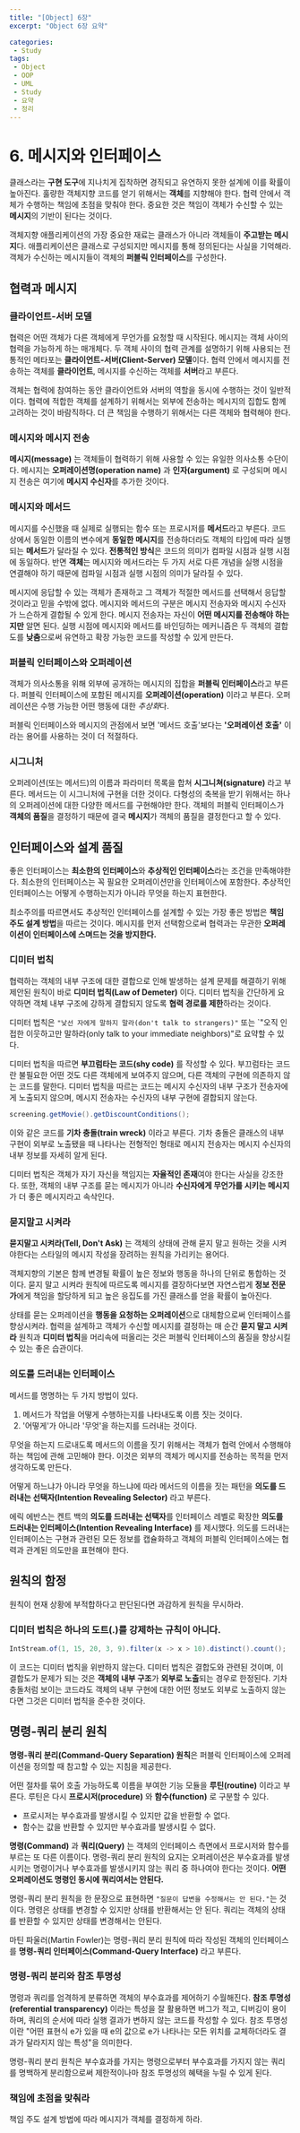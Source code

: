 ```yaml
---
title: "[Object] 6장"
excerpt: "Object 6장 요약"

categories:
 - Study
tags:
 - Object
 - OOP
 - UML
 - Study
 - 요약
 - 정리
---
```


# 6. 메시지와 인터페이스

클래스라는 **구현 도구**에 지나치게 집착하면 경직되고 유연하지 못한 설계에 이를 확률이 높아진다. 훌량한 객체지향 코드를 얻기 위해서는 **객체**를 지향해야 한다. 협력 안에서 객체가 수행하는 책임에 초점을 맞춰야 한다. 중요한 것은 책임이 객체가 수신할 수 있는 **메시지**의 기반이 된다는 것이다.

객체지향 애플리케이션의 가장 중요한 재료는 클래스가 아니라 객체들이 **주고받는 메시지**다. 애플리케이션은 클래스로 구성되지만 메시지를 통해 정의된다는 사실을 기억해라. 객체가 수신하는 메시지들이 객체의 **퍼블릭 인터페이스**를 구성한다.



## 협력과 메시지

### 클라이언트-서버 모델

협력은 어떤 객체가 다른 객체에게 무언가를 요청할 때 시작된다. 메시지는 객체 사이의 협력을 가능하게 하는 매개체다.
두 객체 사이의 협력 관계를 설명하기 위해 사용되는 전통적인 메타포는 **클라이언트-서버(Client-Server) 모델**이다. 협력 안에서 메시지를 전송하는 객체를 **클라이언트**, 메시지를 수신하는 객체를 **서버**라고 부른다.

객체는 협력에 참여하는 동안 클라이언트와 서버의 역할을 동시에 수행하는 것이 일반적이다. 협력에 적합한 객체를 설계하기 위해서는 외부에 전송하는 메시지의 집합도 함께 고려하는 것이 바람직하다. 더 큰 책임을 수행하기 위해서는 다른 객체와 협력해야 한다.



### 메시지와 메시지 전송

**메시지(message)** 는 객체들이 협력하기 위해 사용할 수 있는 유일한 의사소통 수단이다.
메시지는 **오퍼레이션명(operation name)** 과 **인자(argument)** 로 구성되며 메시지 전송은 여기에 **메시지 수신자**를 추가한 것이다.



### 메시지와 메서드

메시지를 수신했을 때 실제로 실행되는 함수 또는 프로시저를 **메서드**라고 부른다. 코드 상에서 동일한 이름의 변수에게 **동일한 메시지**를 전송하더라도 객체의 타입에 따라 실행되는 **메서드**가 달라질 수 있다. **전통적인 방식**은 코드의 의미가 컴파일 시점과 실행 시점에 동일하다. 반면 **객체**는 메시지와 메서드라는 두 가지 서로 다른 개념을 실행 시점을 연결해야 하기 때문에 컴파일 시점과 실행 시점의 의미가 달라질 수 있다.

메시지에 응답할 수 있는 객체가 존재하고 그 객체가 적절한 메서드를 선택해서 응답할 것이라고 믿을 수밖에 없다.
메시지와 메서드의 구분은 메시지 전송자와 메시지 수신자가 느슨하게 결합될 수 있게 한다. 메시지 전송자는 자신이 **어떤 메시지를 전송해야 하는지만** 알면 된다. 실행 시점에 메시지와 메서드를 바인딩하는 메커니즘은 두 객체의 결합도를 **낮춤**으로써 유연하고 확장 가능한 코드를 작성할 수 있게 만든다.



### 퍼블릭 인터페이스와 오퍼레이션

객체가 의사소통을 위해 외부에 공개하는 메시지의 집합을 **퍼블릭 인터페이스**라고 부른다. 퍼블릭 인터페이스에 포함된 메시지를 **오퍼레이션(operation)** 이라고 부른다. 오퍼레이션은 수행 가능한 어떤 행동에 대한 *추상화*다.

퍼블릭 인터페이스와 메시지의 관점에서 보면 '메서드 호출'보다는 **'오퍼레이션 호출'** 이라는 용어를 사용하는 것이 더 적절하다.



### 시그니처

오퍼레이션(또는 메서드)의 이름과 파라미터 목록을 합쳐 **시그니쳐(signature)** 라고 부른다. 메서드는 이 시그니처에 구현을 더한 것이다. 다형성의 축복을 받기 위해서는 하나의 오퍼레이션에 대한 다양한 메서드를 구현해야만 한다. 객체의 퍼블릭 인터페이스가 **객체의 품질**을 결정하기 때문에 결국 **메시지**가 객체의 품질을 결정한다고 할 수 있다.



## 인터페이스와 설계 품질

좋은 인터페이스는 **최소한의 인터페이스**와 **추상적인 인터페이스**라는 조건을 만족해야한다. 최소한의 인터페이스는 꼭 필요한 오퍼레이션만을 인터페이스에 포함한다. 추상적인 인터페이스는 어떻게 수행하는지가 아니라 무엇을 하는지 표현한다.

최소주의를 따르면서도 추상적인 인터페이스를 설계할 수 있는 가장 좋은 방법은 **책임 주도 설계 방법**을 따르는 것이다. 메시지를 먼저 선택함으로써 협력과는 무관한 **오퍼레이션이 인터페이스에 스며드는 것을 방지한다.**



### 디미터 법칙

협력하는 객체의 내부 구조에 대한 결합으로 인해 발생하는 설계 문제를 해결하기 위해 제안된 원칙이 바로 **디미터 법칙(Law of Demeter)** 이다. 디미터 법칙을 간단하게 요약하면 객체 내부 구조에 강하게 결합되지 않도록 **협력 경로를 제한**하라는 것이다.

디미터 법칙은 `"낯선 자에게 말하지 말라(don't talk to strangers)"` 또는 \`"오직 인접한 이웃하고만 말하라(only talk to your immediate neighbors)"로 요약할 수 있다.

디미터 법칙을 따르면 **부끄럼타는 코드(shy code)** 를 작성할 수 있다. 부끄럼타는 코드란 불필요한 어떤 것도 다른 객체에게 보여주지 않으며, 다른 객체의 구현에 의존하지 않는 코드를 말한다. 디미터 법칙을 따르는 코드는 메시지 수신자의 내부 구조가 전송자에게 노출되지 않으며, 메시지 전송자는 수신자의 내부 구현에 결합되지 않는다.
<br>
``` java
screening.getMovie().getDiscountConditions();
```

이와 같은 코드를 **기차 충돌(train wreck)** 이라고 부른다. 기차 충돌은 클래스의 내부 구현이 외부로 노출됐을 때 나타나는 전형적인 형태로 메시지 전송자는 메시지 수신자의 내부 정보를 자세히 알게 된다.

디미터 법칙은 객체가 자기 자신을 책임지는 **자율적인 존재**여야 한다는 사실을 강조한다. 또한, 객체의 내부 구조를 묻는 메시지가 아니라 **수신자에게 무언가를 시키는 메시지**가 더 좋은 메시지라고 속삭인다.



### 묻지말고 시켜라

**묻지말고 시켜라(Tell, Don't Ask)** 는 객체의 상태에 관해 묻지 말고 원하는 것을 시켜야한다는 스타일의 메시지 작성을 장려하는 원칙을 가리키는 용어다.

객체지향의 기본은 함께 변경될 확률이 높은 정보와 행동을 하나의 단위로 통합하는 것이다. 묻지 말고 시켜라 원칙에 따르도록 메시지를 결장하다보면 자연스럽게 **정보 전문가**에게 책임을 할당하게 되고 높은 응집도를 가진 클래스를 얻을 확률이 높아진다.

상태를 묻는 오퍼레이션을 **행동을 요청하는 오퍼레이션**으로 대체함으로써 인터페이스를 향상시켜라. 협력을 설계하고 객체가 수신할 메시지를 결정하는 매 순간 **묻지 말고 시켜라** 원칙과 **디미터 법칙**을 머리속에 떠올리는 것은 퍼블릭 인터페이스의 품질을 향상시킬 수 있는 좋은 습관이다.



### 의도를 드러내는 인터페이스

메서드를 명명하는 두 가지 방법이 있다.

1. 메서드가 작업을 어떻게 수행하는지를 나타내도록 이름 짓는 것이다.
2. '어떻게'가 아니라 '무엇'을 하는지를 드러내는 것이다.

무엇을 하는지 드로내도록 메서드의 이름을 짓기 위해서는 객체가 협력 안에서 수행해야 하는 책임에 관해 고민해야 한다. 이것은 외부의 객체가 메시지를 전송하는 목적을 먼저 생각하도록 만든다.

어떻게 하느냐가 아니라 무엇을 하느냐에 따라 메서드의 이름을 짓는 패턴을 **의도를 드러내는 선택자(Intention Revealing Selector)** 라고 부른다.

에릭 에반스는 켄트 백의 **의도를 드러내는 선택자**를 인터페이스 레벨로 확장한 **의도를 드러내는 인터페이스(Intention Revealing Interface)** 를 제시했다. 의도를 드러내는 인터페이스는 구현과 관련된 모든 정보를 캡슐화하고 객체의 퍼블릭 인터페이스에는 협력과 관계된 의도만을 표현해야 한다.



## 원칙의 함정

원칙이 현재 상황에 부적합하다고 판단된다면 과감하게 원칙을 무시하라.

### 디미터 법칙은 하나의 도트(.)를 강제하는 규칙이 아니다.

``` java
IntStream.of(1, 15, 20, 3, 9).filter(x -> x > 10).distinct().count();
```

이 코드는 디미터 법칙을 위반하지 않는다. 디미터 법칙은 결합도와 관련된 것이며, 이 결합도가 문제가 되는 것은 **객체의 내부 구조**가 **외부로 노출**되는 경우로 한정된다. 기차 충돌처럼 보이는 코드라도 객체의 내부 구현에 대한 어떤 정보도 외부로 노출하지 않는다면 그것은 디미터 법칙을 준수한 것이다.



## 명령-쿼리 분리 원칙

**명령-쿼리 분리(Command-Query Separation) 원칙**은 퍼블릭 인터페이스에 오퍼레이션을 정의할 때 참고할 수 있는 지침을 제공한다.

어떤 절차를 묶어 호출 가능하도록 이름을 부여한 기능 모듈을 **루틴(routine)** 이라고 부른다. 루틴은 다시 **프로시저(procedure)** 와 **함수(function)** 로 구분할 수 있다.

* 프로시저는 부수효과를 발생시킬 수 있지만 값을 반환할 수 없다.
* 함수는 값을 반환할 수 있지만 부수효과를 발생시킬 수 없다.

**명령(Command)** 과 **쿼리(Query)** 는 객체의 인터페이스 측면에서 프로시저와 함수를 부르는 또 다른 이름이다.
명령-쿼리 분리 원칙의 요지는 오퍼레이션은 부수효과를 발생시키는 명령이거나 부수효과를 발생시키지 않는 쿼리 중 하나여야 한다는 것이다. **어떤 오퍼레이션도 명령인 동시에 쿼리여서는 안된다.**

명령-쿼리 분리 원칙을 한 문장으로 표현하면 `"질문이 답변을 수정해서는 안 된다."`는 것이다. 명령은 상태를 변경할 수 있지만 상태를 반환해서는 안 된다. 쿼리는 객체의 상태를 반환할 수 있지만 상태를 변경해서는 안된다.

마틴 파울러(Martin Fowler)는 명령-쿼리 분리 원칙에 따라 작성된 객체의 인터페이스를 **명령-쿼리 인터페이스(Command-Query Interface)** 라고 부른다.



### 명령-쿼리 분리와 참조 투명성

명령과 쿼리를 엄격하게 분류하면 객체의 부수효과를 제어하기 수월해진다.
**참조 투명성(referential transparency)** 이라는 특성을 잘 활용하면 버그가 적고, 디버깅이 용이하며, 쿼리의 순서에 따라 실행 결과가 변하지 않는 코드를 작성할 수 있다. 참조 투명성이란 "어떤 표현식 e가 있을 때 e의 값으로 e가 나타나는 모든 위치를 교체하더라도 결과가 달라지지 않는 특성"을 의미한다.

명령-쿼리 분리 원칙은 부수효과를 가지는 명령으로부터 부수효과를 가지지 않는 쿼리를 명백하게 분리함으로써 제한적이나마 참조 투명성의 혜택을 누릴 수 있게 된다.



### 책임에 초점을 맞춰라

책임 주도 설계 방법에 따라 메시지가 객체를 결정하게 하라.